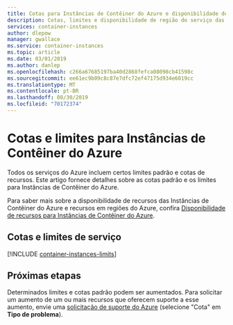```yaml
---
title: Cotas para Instâncias de Contêiner do Azure e disponibilidade de região
description: Cotas, limites e disponibilidade de região do serviço das Instâncias de Contêiner do Azure.
services: container-instances
author: dlepow
manager: gwallace
ms.service: container-instances
ms.topic: article
ms.date: 03/01/2019
ms.author: danlep
ms.openlocfilehash: c266a67685197ba40d2868fefca08098cb41598c
ms.sourcegitcommit: ee61ec9b09c8c87e7dfc72ef47175d934e6019cc
ms.translationtype: MT
ms.contentlocale: pt-BR
ms.lasthandoff: 08/30/2019
ms.locfileid: "70172374"
---
```

# <a name="quotas-and-limits-for-azure-container-instances"></a>Cotas e limites para Instâncias de Contêiner do Azure

Todos os serviços do Azure incluem certos limites padrão e cotas de recursos. Este artigo fornece detalhes sobre as cotas padrão e os limites para Instâncias de Contêiner do Azure.

Para saber mais sobre a disponibilidade de recursos das Instâncias de Contêiner do Azure e recursos em regiões do Azure, confira [Disponibilidade de recursos para Instâncias de Contêiner do Azure](container-instances-region-availability.md).

## <a name="service-quotas-and-limits"></a>Cotas e limites de serviço

[!INCLUDE [container-instances-limits](../../includes/container-instances-limits.md)]

## <a name="next-steps"></a>Próximas etapas

Determinados limites e cotas padrão podem ser aumentados. Para solicitar um aumento de um ou mais recursos que oferecem suporte a esse aumento, envie uma [solicitação de suporte do Azure][azure-support] (selecione "Cota" em **Tipo de problema**).

<!-- LINKS - External -->
[azure-support]: https://ms.portal.azure.com/#blade/Microsoft_Azure_Support/HelpAndSupportBlade/newsupportrequest
